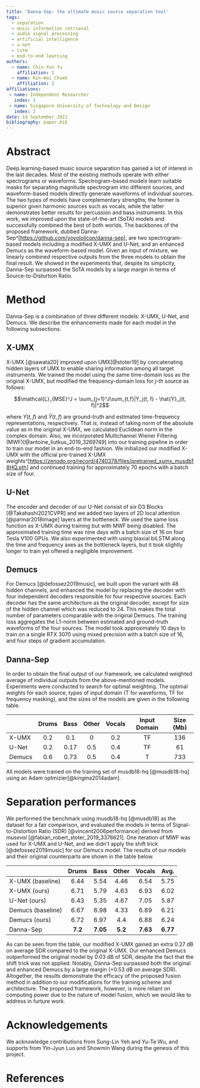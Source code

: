 ```yaml
---
title: 'Danna-Sep: the ultimate music source separation tool'
tags:
  - separation
  - music information retrieval
  - audio signal processing
  - artificial intelligence
  - u-net
  - lstm
  - end-to-end learning
authors:
  - name: Chin-Yun Yu
    affiliation: 1
  - name: Kin-Wai Chuek
    affiliation: 2
affiliations:
 - name: Independent Researcher
   index: 1
 - name: Singapore University of Technology and Design
   index: 2
date: 14 September 2021
bibliography: paper.bib
---
```


# Abstract

Deep learning-based music source separation has gained a lot of interest in the last decades.
Most of the existing methods operate with either spectrograms or waveforms.
Spectrogram-based models learn suitable masks for separating magnitude spectrogram into different sources, and waveform-based models directly generate waveforms of individual sources.
The two types of models have complementary strengths; the former is superior given harmonic sources such as vocals, while the latter demonstrates better results for percussion and bass instruments.
In this work, we improved upon the state-of-the-art (SoTA) models and successfully combined the best of both worlds.
The backbones of the proposed framework, dubbed Danna-Sep^[<https://github.com/yoyololicon/danna-sep>], are two spectrogram-based models including a modified X-UMX and U-Net, and an enhanced Demucs as the waveform-based model.
Given an input of mixture, we linearly combined respective outputs from the three models to obtain the final result.
We showed in the experiments that, despite its simplicity, Danna-Sep surpassed the SoTA models by a large margin in terms of Source-to-Distortion Ratio. 

# Method

Danna-Sep is a combination of three different models: X-UMX, U-Net, and Demucs.
We describe the enhancements made for each model in the following subsections.

## X-UMX
X-UMX [@sawata20] improved upon UMX[@stoter19] by concatenating hidden layers of UMX to enable sharing information among all target instruments.
We trained the model using the same time-domain loss as the original X-UMX, but modified the frequency-domain loss for $j$-th source as follows:

$$\mathcal{L}_{MSE}^J = \sum_{j=1}^J\sum_{t,f}|Y_j(t, f) - \hat{Y}_j(t, f)|^2$$

where $Y(t, f)$ and $\hat{Y}(t, f)$ are ground-truth and estimated time-frequency representations, respectively. 
That is, instead of taking norm of the absolute value as in the original X-UMX, we calculated Euclidean norm in the complex domain.
Also, we incorporated Multichannel Wiener Filtering (MWF)[@antoine_liutkus_2019_3269749] into our training pipeline in order to train our model in an end-to-end fashion. We initialized our modified X-UMX with the official pre-trained X-UMX weights^[<https://zenodo.org/record/4740378/files/pretrained_xumx_musdb18HQ.pth>] and continued training for approximately 70 epochs with a batch size of four.

## U-Net
The encoder and decoder of our U-Net consist of six D3 Blocks [@Takahashi2021CVPR] and we added two layers of 2D local attention [@parmar2018image] layers at the bottleneck. We used the same loss function as X-UMX during training but with MWF being disabled. 
The approximated training time was nine days with a batch size of 16 on four Tesla V100 GPUs.
We also experimented with using biaxial biLSTM along the time and frequency axes as the bottleneck layers, but it took slightly longer to train yet offered a negligible improvement.

## Demucs
For Demucs [@defossez2019music], we built upon the variant with 48 hidden channels, and enhanced the model by replacing the decoder with four independent decoders responsible for four respective sources.
Each decoder has the same architecture as the original decoder, except for size of the hidden channel which was reduced to 24. 
This makes the total number of parameters comparable with the original Demucs.
The training loss aggregates the L1-norm between estimated and ground-truth waveforms of the four sources.
The model took approximately 10 days to train on a single RTX 3070 using mixed precision with a batch size of 16, and four steps of gradient accumulation.

## Danna-Sep
In order to obtain the final output of our framework, we calculated weighted average of individual outputs from the above-mentioned models.
Experiments were conducted to search for optimal weighting. The optimal weights for each source, types of input domain (T for waveforms, TF for frequency masking), and the sizes of the models are given in the following table.

|         | Drums | Bass | Other | Vocals | Input Domain | Size (Mb) | 
|---------|:-----:|:----:|:-----:|:------:|:------------:|:---------:| 
| X-UMX   | 0.2   | 0.1  | 0     | 0.2    | TF | 136
| U-Net   | 0.2   | 0.17 | 0.5   | 0.4    | TF | 61
| Demucs  | 0.6   | 0.73 | 0.5   | 0.4    | T | 733

All models were trained on the training set of musdb18-hq [@musdb18-hq] using an Adam optmizier[@kingma2014adam]. 

# Separation performances
We performed the benchmark using musdb18-hq [@musdb18] as the dataset for a fair comparison, and evaluated the models in terms of Signal-to-Distortion Ratio (SDR) [@vincent2006performance] derived from *museval* [@fabian_robert_stoter_2019_3376621].
One iteration of MWF was used for X-UMX and U-Net, and we didn't apply the shift trick [@defossez2019music] for our Demucs model.
The results of our models and their original counterparts are shown in the table below.

|         | Drums | Bass | Other | Vocals | Avg. |
|---------|:-----:|:----:|:-----:|:------:|:----:|
| X-UMX (baseline) | 6.44 | 5.54 | 4.46 | 6.54 | 5.75
| X-UMX (ours) | 6.71 | 5.79 | 4.63 | 6.93 | 6.02
| U-Net (ours) | 6.43 | 5.35 | 4.67 | 7.05 | 5.87
| Demucs (baseline) | 6.67 | 6.98 | 4.33 | 6.89 | 6.21 
| Demucs (ours) | 6.72 | 6.97 | 4.4 | 6.88 | 6.24
| Danna-Sep | **7.2** | **7.05** | **5.2** | **7.63** | **6.77**

As can be seen from the table, our modified X-UMX gained an extra 0.27 dB on average SDR compared to the original X-UMX.
Our enhanced Demucs outperformed the original model by 0.03 dB of SDR, despite the fact that the shift trick was not applied.
Notably, Danna-Sep surpassed both the original and enhanced Demucs by a large margin (+0.53 dB on average SDR).
Altogether, the results demonstrate the efficacy of the proposed fusion method in addition to our modifications for the training scheme and architecture.
The proposed framework, however, is more reliant on computing power due to the nature of model fusion, which we would like to address in furture work.


# Acknowledgements

We acknowledge contributions from Sung-Lin Yeh and Yu-Te Wu, and supports from Yin-Jyun Luo and Showmin Wang during the genesis of this project.

# References
